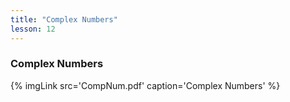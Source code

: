 ```yaml
---
title: "Complex Numbers"
lesson: 12
---
```


### Complex Numbers
<div class='flex'>
	{% imgLink src='CompNum.pdf' caption='Complex Numbers' %}
</div>
